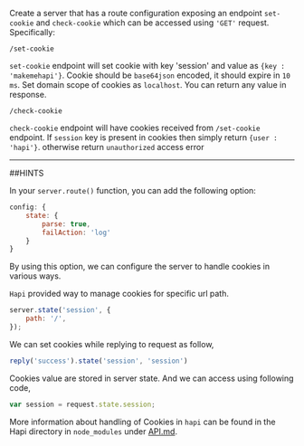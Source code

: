 Create a server that has a route configuration exposing an endpoint ``set-cookie`` and ``check-cookie`` which can be accessed using `'GET'` request. Specifically:
 
```
/set-cookie
```
 
`set-cookie` endpoint will set cookie with key 'session' and value as `{key : 'makemehapi'}`. Cookie  should be `base64json` encoded, it should expire in `10 ms`. Set domain scope of cookies as `localhost`.  You can return any value in response. 
 
```
/check-cookie
```
 
`check-cookie` endpoint will have cookies received from `/set-cookie` endpoint. If `session` key is present in cookies then simply return `{user : 'hapi'}`. otherwise return `unauthorized` access error
 
--------------------
 
##HINTS

In your `server.route()` function, you can add the following option:

```js
config: {
    state: {
        parse: true,
        failAction: 'log'
    }
}
```

By using this option, we can configure the server to handle cookies in various ways.

`Hapi` provided way to manage cookies for specific url path.
 
```js
server.state('session', {
    path: '/',
});
```

We can set cookies while replying to request as follow,
 
```js
reply('success').state('session', 'session')
```

Cookies value are stored in server state. And we can access using following code,
 
```js
var session = request.state.session;
```

More information about handling of Cookies in `hapi` can be found in the Hapi directory in `node_modules` under [API.md](https://github.com/hapijs/hapi/blob/master/API.md).
 
